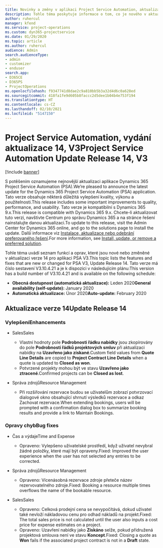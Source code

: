 ```yaml
---
title: Novinky a změny v aplikaci Project Service Automation, aktualizace verze 14, V3
description: Tohle téma poskytuje informace o tom, co je nového v aktualizaci verze 14 pro aplikaci Project Service Automation V3.
author: ruhercul
manager: kfend
ms.service: project-operations
ms.custom: dyn365-projectservice
ms.date: 01/29/2020
ms.topic: article
ms.author: ruhercul
audience: Admin
search.audienceType:
- admin
- customizer
- enduser
search.app:
- D365CE
- D365PS
- ProjectOperations
ms.openlocfilehash: f9347741d8dae2c9a810bb5b3a32d4d6c0a628ed
ms.sourcegitcommit: 418fa1fe9d605b8faccc2d5dee1b04b4e753f194
ms.translationtype: HT
ms.contentlocale: cs-CZ
ms.lasthandoff: 02/10/2021
ms.locfileid: "5147150"
---
```

# <a name="project-service-automation-update-release-14-v3"></a><span data-ttu-id="7f35b-103">Project Service Automation, vydání aktualizace 14, V3</span><span class="sxs-lookup"><span data-stu-id="7f35b-103">Project Service Automation Update Release 14, V3</span></span>

[!include [banner](../includes/psa-now-project-operations.md)]

<span data-ttu-id="7f35b-104">S potěšením oznamujeme nejnovější aktualizaci aplikace Dynamics 365 Project Service Automation (PSA).</span><span class="sxs-lookup"><span data-stu-id="7f35b-104">We’re pleased to announce the latest update for the Dynamics 365 Project Service Automation (PSA) application.</span></span> <span data-ttu-id="7f35b-105">Tato verze obsahuje některá důležitá vylepšení kvality, výkonu a použitelnosti.</span><span class="sxs-lookup"><span data-stu-id="7f35b-105">This release includes some important improvements to quality, performance, and usability.</span></span> <span data-ttu-id="7f35b-106">Tato verze je kompatibilní s Dynamics 365 9.x.</span><span class="sxs-lookup"><span data-stu-id="7f35b-106">This release is compatible with Dynamics 365 9.x.</span></span> <span data-ttu-id="7f35b-107">Chcete-li aktualizovat tuto verzi, navštivte Centrum pro správu Dynamics 365 a na stránce řešení nainstalujte danou aktualizaci.</span><span class="sxs-lookup"><span data-stu-id="7f35b-107">To update to this release, visit the Admin Center for Dynamics 365 online, and go to the solutions page to install the update.</span></span> <span data-ttu-id="7f35b-108">Další informace viz [Instalace, aktualizace nebo odebrání preferovaného řešení](https://docs.microsoft.com/power-platform/admin/install-remove-preferred-solution).</span><span class="sxs-lookup"><span data-stu-id="7f35b-108">For more information, see [Install, update, or remove a preferred solution](https://docs.microsoft.com/power-platform/admin/install-remove-preferred-solution).</span></span>

<span data-ttu-id="7f35b-109">Tohle téma uvádí seznam funkcí a oprav, které jsou nové nebo změněné v aktualizaci verze 14 pro aplikaci PSA V3.</span><span class="sxs-lookup"><span data-stu-id="7f35b-109">This topic lists the features and fixes that are new or changed for PSA V3, Update Release 14.</span></span> <span data-ttu-id="7f35b-110">Tato verze má číslo sestavení V3.10.4.21 a je k dispozici v následujícím plánu:</span><span class="sxs-lookup"><span data-stu-id="7f35b-110">This version has a build number of V3.10.4.21 and is available on the following schedule:</span></span>

- <span data-ttu-id="7f35b-111">**Obecná dostupnost (automatická aktualizace):** Leden 2020</span><span class="sxs-lookup"><span data-stu-id="7f35b-111">**General availability (self-update):** January 2020</span></span>
- <span data-ttu-id="7f35b-112">**Automatická aktualizace:** Únor 2020</span><span class="sxs-lookup"><span data-stu-id="7f35b-112">**Auto-update:** February 2020</span></span>

## <a name="update-release-14"></a><span data-ttu-id="7f35b-113">Aktualizace verze 14</span><span class="sxs-lookup"><span data-stu-id="7f35b-113">Update Release 14</span></span>

### <a name="enhancements"></a><span data-ttu-id="7f35b-114">Vylepšení</span><span class="sxs-lookup"><span data-stu-id="7f35b-114">Enhancements</span></span>

- <span data-ttu-id="7f35b-115">Sales</span><span class="sxs-lookup"><span data-stu-id="7f35b-115">Sales</span></span>

     - <span data-ttu-id="7f35b-116">Vlastní hodnoty pole **Podrobnosti řádku nabídky** jsou zkopírovány do pole **Podrobnosti řádků projektových smluv** při aktualizaci nabídky na **Uzavřeno jako získané**.</span><span class="sxs-lookup"><span data-stu-id="7f35b-116">Custom field values from **Quote Line Details** are copied to **Project Contract Line Details** when a quote is updated to **Closed as won**.</span></span>
     - <span data-ttu-id="7f35b-117">Potvrzené projekty mohou být ve stavu **Uzavřeno jako ztracené**.</span><span class="sxs-lookup"><span data-stu-id="7f35b-117">Confirmed projects can be **Closed as lost**.</span></span>

- <span data-ttu-id="7f35b-118">Správa zdrojů</span><span class="sxs-lookup"><span data-stu-id="7f35b-118">Resource Management</span></span>

     - <span data-ttu-id="7f35b-119">Při rozšiřování rezervace budou se uživatelům zobrazí potvrzovací dialogové okno obsahující shrnutí výsledků rezervace a odkaz Zachovat rezervace.</span><span class="sxs-lookup"><span data-stu-id="7f35b-119">When extending bookings, users will be prompted with a confirmation dialog box to summarize booking results and provide a link to Maintain Bookings.</span></span>


### <a name="bug-fixes"></a><span data-ttu-id="7f35b-120">Opravy chyb</span><span class="sxs-lookup"><span data-stu-id="7f35b-120">Bug fixes</span></span>

- <span data-ttu-id="7f35b-121">Čas a výdaje</span><span class="sxs-lookup"><span data-stu-id="7f35b-121">Time and Expense</span></span>

     - <span data-ttu-id="7f35b-122">Opraveno: Vylepšeno uživatelské prostředí, když uživatel nevybral žádné položky, které mají být opraveny.</span><span class="sxs-lookup"><span data-stu-id="7f35b-122">Fixed: Improved the user experience when the user has not selected any entries to be corrected.</span></span>

- <span data-ttu-id="7f35b-123">Správa zdrojů</span><span class="sxs-lookup"><span data-stu-id="7f35b-123">Resource Management</span></span>

     - <span data-ttu-id="7f35b-124">Opraveno: Vícenásobná rezervace zdroje přeteče název rezervovatelného zdroje.</span><span class="sxs-lookup"><span data-stu-id="7f35b-124">Fixed: Booking a resource multiple times overflows the name of the bookable resource.</span></span>

- <span data-ttu-id="7f35b-125">Sales</span><span class="sxs-lookup"><span data-stu-id="7f35b-125">Sales</span></span>

     - <span data-ttu-id="7f35b-126">Opraveno: Celková prodejní cena se nevypočítává, dokud uživatel také nevloží nákladovou cenu pro odhad nákladů na projekt.</span><span class="sxs-lookup"><span data-stu-id="7f35b-126">Fixed: The total sales price is not calculated until the user also inputs a cost price for expense estimates on a project.</span></span>
     - <span data-ttu-id="7f35b-127">Opraveno: Uzavření nabídky jako **Získáno** selže, pokud přidružená projektová smlouva není ve stavu **Koncept**.</span><span class="sxs-lookup"><span data-stu-id="7f35b-127">Fixed: Closing a quote as **Won** fails if the associated project contract is not in a **Draft** state.</span></span>

